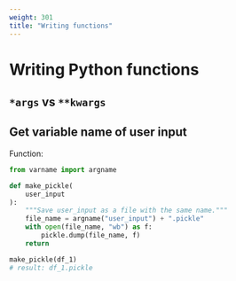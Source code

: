 ```yaml
---
weight: 301
title: "Writing functions"
---
```

# Writing Python functions


## `*args` vs `**kwargs`


## Get variable name of user input

Function:

```python
from varname import argname

def make_pickle(
    user_input
):
    """Save user_input as a file with the same name."""
    file_name = argname("user_input") + ".pickle"
    with open(file_name, "wb") as f:
        pickle.dump(file_name, f)
    return

make_pickle(df_1)
# result: df_1.pickle
```

